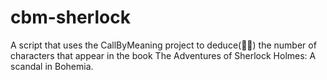 # cbm-sherlock

A script that uses the CallByMeaning project to deduce(🕵🏼) the number of characters that appear in the book The Adventures of Sherlock Holmes: A scandal in Bohemia.